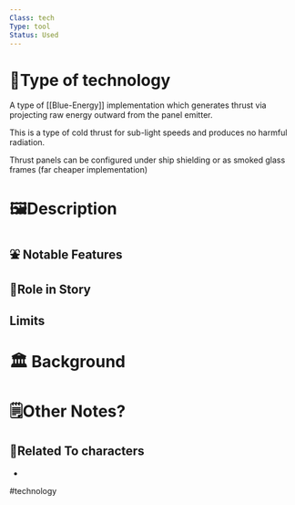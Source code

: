 ```yaml
---
Class: tech
Type: tool
Status: Used
---
```

# 🔧Type of technology
A type of  [[Blue-Energy]]  implementation which generates thrust via projecting raw energy outward from the panel emitter. 

This is a type of cold thrust for sub-light speeds and produces no harmful radiation.

Thrust panels can be configured under ship shielding or as smoked glass frames (far cheaper implementation) 

# **🖼️Description** 


## ⛲ Notable Features


## 📜Role in Story


## Limits


# 🏛️ Background


# 🗒️Other Notes?

## 👤Related To characters
- 


<!---
![[PICURES|300]] 
-->

#technology 